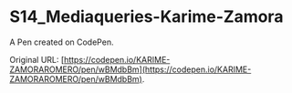 # S14_Mediaqueries-Karime-Zamora

A Pen created on CodePen.

Original URL: [https://codepen.io/KARIME-ZAMORAROMERO/pen/wBMdbBm](https://codepen.io/KARIME-ZAMORAROMERO/pen/wBMdbBm).

